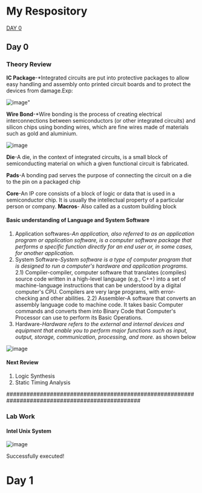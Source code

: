 # My Respository
[DAY 0](https://github.com/azrulhakimwahab/sd-training/blob/main/Report.md#day-0)


## Day 0
### Theory Review
**IC Package**-*Integrated circuits are put into protective packages to allow easy handling and assembly onto printed circuit boards and to protect the devices from damage.Exp:

![image](https://user-images.githubusercontent.com/118953938/205211281-f9ea98e9-eef4-45ca-a579-7de14f7eca8b.png)" 

**Wire Bond**-*Wire bonding is the process of creating electrical interconnections between semiconductors (or other integrated circuits) and silicon chips using bonding wires, which are fine wires made of materials such as gold and aluminium.

![image](https://user-images.githubusercontent.com/118953938/205212706-e6191967-6885-41d5-afc3-8751144ab36f.png)

**Die**-A die, in the context of integrated circuits, is a small block of semiconducting material on which a given functional circuit is fabricated.

**Pads**-A bonding pad serves the purpose of connecting the circuit on a die to the pin on a packaged chip

**Core**-An IP core consists of a block of logic or data that is used in a semiconductor chip. It is usually the intellectual property of a particular person or company. 
**Macros**- Also called as a custom building block

#### Basic understanding of Language and System Software

1) Application softwares-*An application, also referred to as an application program or application software, is a computer software package that performs a specific function directly for an end user or, in some cases, for another application.*
2) System Software-*System software is a type of computer program that is designed to run a computer's hardware and application programs.*
    2.1) Compiler-compiler, computer software that translates (compiles) source code written in a high-level language (e.g., C++) into a set of machine-language instructions that can be understood by a digital computer's CPU. Compilers are very large programs, with error-checking and other abilities.
    2.2) Assembler-A software that converts an assembly language code to machine code. It takes basic Computer commands and converts them into Binary Code that Computer's Processor can use to perform its Basic Operations.
3) Hardware-*Hardware refers to the external and internal devices and equipment that enable you to perform major functions such as input, output, storage, communication, processing, and more.* 
as shown below

![image](https://user-images.githubusercontent.com/118953938/205213514-731d48e5-526e-4525-a472-5247fabe5ad9.png)

#### Next Review
1) Logic Synthesis
2) Static Timing Analysis

################################################################################################

### Lab Work

#### Intel Unix System

![image](https://user-images.githubusercontent.com/118953938/205214388-1e25012b-6851-47a6-9b7c-437779e538ab.png)

Successfully executed!


# Day 1
